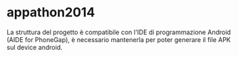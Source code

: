 appathon2014
============
La struttura del progetto è compatibile con l'IDE di programmazione Android (AIDE for PhoneGap), 
è necessario mantenerla per poter generare il file APK sul device android.
